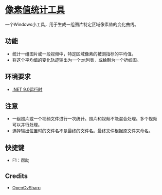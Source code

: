 # [像素值统计工具](https://github.com/GarthTB/LightCurve)

一个Windows小工具，用于生成一组图片特定区域像素值的变化曲线。

## 功能

- 统计一组图片或一段视频中，特定区域像素的被测指标的平均值。
- 将这个平均值的变化轨迹输出为一个txt列表，或绘制为一个折线图。

## 环境要求

- [.NET 9.0运行时](https://dotnet.microsoft.com/zh-cn/download/dotnet/9.0)

## 注意

- 一组照片或一个视频文件进行一次统计。照片和视频不能混合处理。多个视频可以并行处理。
- 选择输出位置时的文件名不是最终的文件名。最终文件根据原文件来命名。

## 快捷键

- F1：帮助

## Credits

- [OpenCvSharp](https://github.com/shimat/opencvsharp)